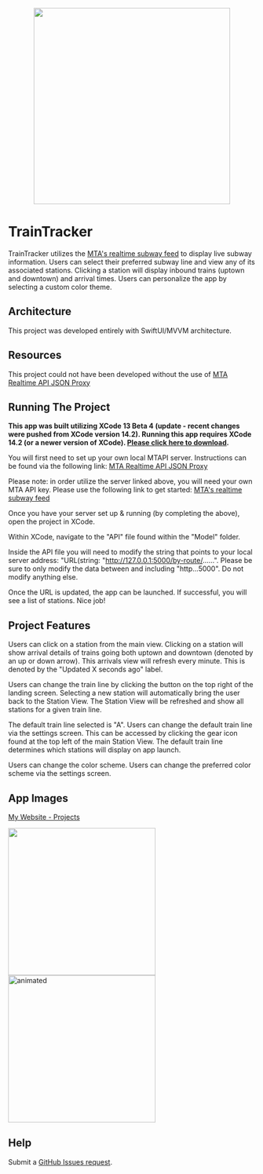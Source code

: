 <p align="center">
  <img width="400" height="400" src="https://user-images.githubusercontent.com/23087566/216879175-0ce9e463-3dae-4751-b4ad-30ea1315bdbc.png">
</p>

# TrainTracker

TrainTracker utilizes the [MTA's realtime subway feed](https://api.mta.info/#/landing) to display live subway information. Users can select their preferred subway line and view any of its associated stations. Clicking a station will display inbound trains (uptown and downtown) and arrival times. Users can personalize the app by selecting a custom color theme.

## Architecture

This project was developed entirely with SwiftUI/MVVM architecture.

## Resources

This project could not have been developed without the use of [MTA Realtime API JSON Proxy](https://github.com/jonthornton/MTAPI)

## Running The Project

**This app was built utilizing XCode 13 Beta 4 (update - recent changes were pushed from XCode version 14.2). Running this app requires XCode 14.2 (or a newer version of XCode). [Please click here to download](https://developer.apple.com/xcode/resources/).**

You will first need to set up your own local MTAPI server. Instructions can be found via the following link: [MTA Realtime API JSON Proxy](https://github.com/jonthornton/MTAPI)

Please note: in order utilize the server linked above, you will need your own MTA API key. Please use the following link to get started: [MTA's realtime subway feed](https://api.mta.info/#/landing)

Once you have your server set up & running (by completing the above), open the project in XCode.

Within XCode, navigate to the "API" file found within the "Model" folder.

Inside the API file you will need to modify the string that points to your local server address: "URL(string: "http://127.0.0.1:5000/by-route/......". Please be sure to only modify the data between and including "http...5000". Do not modify anything else.

Once the URL is updated, the app can be launched. If successful, you will see a list of stations. Nice job!

## Project Features

Users can click on a station from the main view. Clicking on a station will show arrival details of trains going both uptown and downtown (denoted by an up or down arrow). This arrivals view will refresh every minute. This is denoted by the "Updated X seconds ago" label.

Users can change the train line by clicking the button on the top right of the landing screen. Selecting a new station will automatically bring the user back to the Station View. The Station View will be refreshed and show all stations for a given train line.

The default train line selected is "A". Users can change the default train line via the settings screen. This can be accessed by clicking the gear icon found at the top left of the main Station View. The default train line determines which stations will display on app launch.

Users can change the color scheme. Users can change the preferred color scheme via the settings screen.

## App Images

[My Website - Projects](https://www.nicholasrepaci.com/projects)

<p float="center">
  <img src="https://user-images.githubusercontent.com/23087566/216879123-7eda3fec-78b1-413a-82cf-bc3e24585732.gif" width="300" />
  <img src="https://user-images.githubusercontent.com/23087566/216879151-69aaf698-54ae-4452-a8fa-5dfd854f9765.gif" alt="animated" width="300" /> 
</p>

## Help

Submit a [GitHub Issues request](https://github.com/nprepaci/TrainTracker/issues). 
